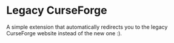 # Legacy CurseForge
A simple extension that automatically redirects you to the legacy CurseForge website instead of the new one :).